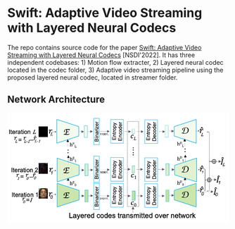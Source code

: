 Swift: Adaptive Video Streaming with Layered Neural Codecs
==========================================================

The repo contains source code for the paper [Swift: Adaptive Video Streaming with Layered Neural Codecs]() [NSDI'2022]. It has three independent codebases: 1) Motion flow extracter, 2) Layered neural codec located in the codec folder, 3) Adaptive video streaming pipeline using the proposed layered neural codec, located in streamer folder.

Network Architecture
--------------------

<p align="center">
  <img src="assets/codec.png" />
</p>
